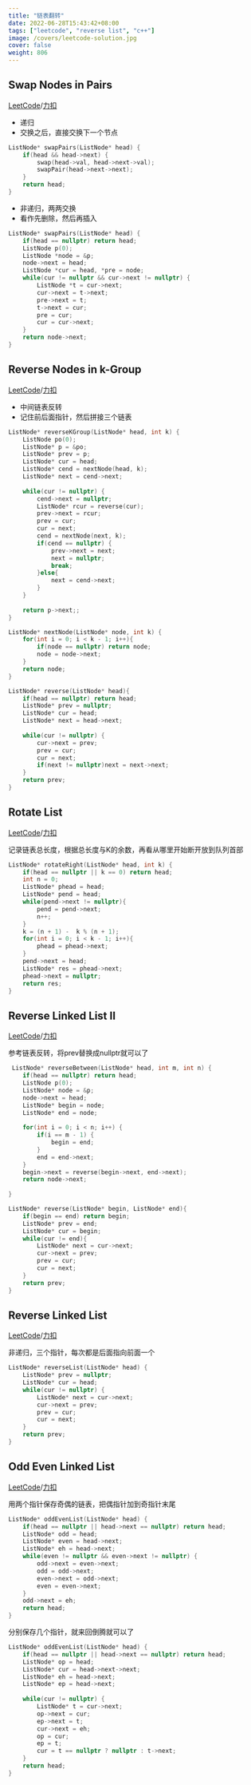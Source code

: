 ```yaml
---
title: "链表翻转"
date: 2022-06-28T15:43:42+08:00
tags: ["leetcode", "reverse list", "c++"]
image: /covers/leetcode-solution.jpg
cover: false
weight: 806
---
```



## Swap Nodes in Pairs
[LeetCode](https://leetcode.com/problems/swap-nodes-in-pairs)/[力扣](https://leetcode-cn.com/problems/swap-nodes-in-pairs)

- 递归
- 交换之后，直接交换下一个节点

```c++
ListNode* swapPairs(ListNode* head) {
    if(head && head->next) {
        swap(head->val, head->next->val);
        swapPair(head->next->next);
    }
    return head;
}
```

- 非递归，两两交换
- 看作先删除，然后再插入

```c++
ListNode* swapPairs(ListNode* head) {
    if(head == nullptr) return head;
    ListNode p(0);
    ListNode *node = &p;
    node->next = head;
    ListNode *cur = head, *pre = node;
    while(cur != nullptr && cur->next != nullptr) {
        ListNode *t = cur->next;
        cur->next = t->next;
        pre->next = t;
        t->next = cur;
        pre = cur;
        cur = cur->next;
    }
    return node->next;
}
```

## Reverse Nodes in k-Group
[LeetCode](https://leetcode.com/problems/reverse-nodes-in-k-group)/[力扣](https://leetcode-cn.com/problems/reverse-nodes-in-k-group)

- 中间链表反转
- 记住前后面指针，然后拼接三个链表

```c++
ListNode* reverseKGroup(ListNode* head, int k) {
    ListNode po(0);
    ListNode* p = &po;
    ListNode* prev = p;
    ListNode* cur = head;
    ListNode* cend = nextNode(head, k);
    ListNode* next = cend->next;
    
    while(cur != nullptr) {
        cend->next = nullptr;
        ListNode* rcur = reverse(cur);
        prev->next = rcur;
        prev = cur;
        cur = next;
        cend = nextNode(next, k);
        if(cend == nullptr) {
            prev->next = next;
            next = nullptr;
            break;
        }else{
            next = cend->next;
        }
    }
    
    return p->next;;
}

ListNode* nextNode(ListNode* node, int k) {
    for(int i = 0; i < k - 1; i++){
        if(node == nullptr) return node;
        node = node->next;
    }
    return node;
}

ListNode* reverse(ListNode* head){
    if(head == nullptr) return head;
    ListNode* prev = nullptr;
    ListNode* cur = head;
    ListNode* next = head->next;
    
    while(cur != nullptr) {
        cur->next = prev;
        prev = cur;
        cur = next;
        if(next != nullptr)next = next->next;
    }
    return prev;
}
```

## Rotate List
[LeetCode](https://leetcode.com/problems/rotate-list)/[力扣](https://leetcode-cn.com/problems/rotate-list)

记录链表总长度，根据总长度与K的余数，再看从哪里开始断开放到队列首部

```c++
ListNode* rotateRight(ListNode* head, int k) {
    if(head == nullptr || k == 0) return head;
    int n = 0;
    ListNode* phead = head;
    ListNode* pend = head;
    while(pend->next != nullptr){
        pend = pend->next;
        n++;
    }
    k = (n + 1) -  k % (n + 1);
    for(int i = 0; i < k - 1; i++){
        phead = phead->next;
    }
    pend->next = head;
    ListNode* res = phead->next;
    phead->next = nullptr;
    return res;
}
```

## Reverse Linked List II
[LeetCode](https://leetcode.com/problems/reverse-linked-list-ii)/[力扣](https://leetcode-cn.com/problems/reverse-linked-list-ii)

参考链表反转，将prev替换成nullptr就可以了

```c++
 ListNode* reverseBetween(ListNode* head, int m, int n) {
    if(head == nullptr) return head;
    ListNode p(0);
    ListNode* node = &p;
    node->next = head;
    ListNode* begin = node;
    ListNode* end = node;
    
    for(int i = 0; i < n; i++) {
        if(i == m - 1) {
            begin = end;
        }
        end = end->next;
    }
    begin->next = reverse(begin->next, end->next);
    return node->next;
    
}

ListNode* reverse(ListNode* begin, ListNode* end){
    if(begin == end) return begin;
    ListNode* prev = end;
    ListNode* cur = begin;
    while(cur != end){
        ListNode* next = cur->next;
        cur->next = prev;
        prev = cur;
        cur = next;
    }
    return prev;
}
```

## Reverse Linked List
[LeetCode](https://leetcode.com/problems/reverse-linked-list)/[力扣](https://leetcode-cn.com/problems/reverse-linked-list)

非递归，三个指针，每次都是后面指向前面一个

```c++
ListNode* reverseList(ListNode* head) {
    ListNode* prev = nullptr;
    ListNode* cur = head;
    while(cur != nullptr) {
        ListNode* next = cur->next;
        cur->next = prev;
        prev = cur;
        cur = next;
    }
    return prev;
}
```

## Odd Even Linked List
[LeetCode](https://leetcode.com/problems/odd-even-linked-list)/[力扣](https://leetcode-cn.com/problems/odd-even-linked-list)

用两个指针保存奇偶的链表，把偶指针加到奇指针末尾

```c++
ListNode* oddEvenList(ListNode* head) {
    if(head == nullptr || head->next == nullptr) return head;
    ListNode* odd = head;
    ListNode* even = head->next;
    ListNode* eh = head->next;
    while(even != nullptr && even->next != nullptr) {
        odd->next = even->next;
        odd = odd->next;
        even->next = odd->next;
        even = even->next;
    }
    odd->next = eh;
    return head;
}
```

分别保存几个指针，就来回倒腾就可以了

```c++
ListNode* oddEvenList(ListNode* head) {
    if(head == nullptr || head->next == nullptr) return head;
    ListNode* op = head;
    ListNode* cur = head->next->next;
    ListNode* eh = head->next;
    ListNode* ep = head->next;
    
    while(cur != nullptr) {
        ListNode* t = cur->next;
        op->next = cur;
        ep->next = t;
        cur->next = eh;
        op = cur;
        ep = t;
        cur = t == nullptr ? nullptr : t->next;
    }
    return head;
}
```
